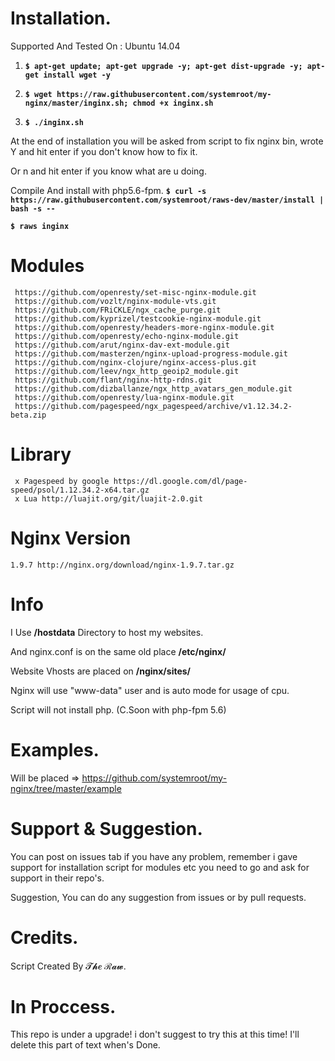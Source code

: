 # Installation.

Supported And Tested On : Ubuntu 14.04

1. **`$ apt-get update; apt-get upgrade -y; apt-get dist-upgrade -y; apt-get install wget -y`**

2. **`$ wget https://raw.githubusercontent.com/systemroot/my-nginx/master/inginx.sh; chmod +x inginx.sh`**

3. **`$ ./inginx.sh`**

At the end of installation you will be asked from script to fix nginx bin, wrote Y and hit enter if you don't know how to fix it.

Or n and hit enter if you know what are u doing.

Compile And install with php5.6-fpm.
**`$ curl -s https://raw.githubusercontent.com/systemroot/raws-dev/master/install | bash -s --`**

**`$ raws inginx`**

# Modules

```
 https://github.com/openresty/set-misc-nginx-module.git
 https://github.com/vozlt/nginx-module-vts.git
 https://github.com/FRiCKLE/ngx_cache_purge.git
 https://github.com/kyprizel/testcookie-nginx-module.git
 https://github.com/openresty/headers-more-nginx-module.git
 https://github.com/openresty/echo-nginx-module.git
 https://github.com/arut/nginx-dav-ext-module.git
 https://github.com/masterzen/nginx-upload-progress-module.git
 https://github.com/nginx-clojure/nginx-access-plus.git
 https://github.com/leev/ngx_http_geoip2_module.git
 https://github.com/flant/nginx-http-rdns.git
 https://github.com/dizballanze/ngx_http_avatars_gen_module.git
 https://github.com/openresty/lua-nginx-module.git
 https://github.com/pagespeed/ngx_pagespeed/archive/v1.12.34.2-beta.zip
```

# Library

```
 x Pagespeed by google https://dl.google.com/dl/page-speed/psol/1.12.34.2-x64.tar.gz
 x Lua http://luajit.org/git/luajit-2.0.git
 ```
# Nginx Version

```
1.9.7 http://nginx.org/download/nginx-1.9.7.tar.gz
```
# Info

I Use **/hostdata** Directory to host my websites.

And nginx.conf is on the same old place **/etc/nginx/**

Website Vhosts are placed on **/nginx/sites/**

Nginx will use "www-data" user and is auto mode for usage of cpu.

Script will not install php. (C.Soon with php-fpm 5.6)

# Examples. 

Will be placed => https://github.com/systemroot/my-nginx/tree/master/example

# Support & Suggestion.

You can post on issues tab if you have any problem, remember i gave support for installation script for modules etc you need to go and ask for support in their repo's.

Suggestion, You can do any suggestion from issues or by pull requests.

# Credits.

Script Created By 𝓣𝓱𝒆 ℛ𝓪𝔀.

# In Proccess. 

This repo is under a upgrade! i don't suggest to try this at this time! I'll delete this part of text when's Done.
